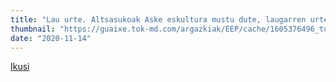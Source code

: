 ```yaml
---
title: "Lau urte. Altsasukoak Aske eskultura mustu dute, laugarren urteurrenean"
thumbnail: "https://guaixe.tok-md.com/argazkiak/EEP/cache/1605376496_tokikom_735x413.jpg"
date: "2020-11-14"
---
```

[Ikusi](https://guaixe.eus/altsasu/1605376497060-lau-urte-altsasukoak-aske-eskultura-mustu-dute-laugarren-urteurrenean)
